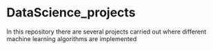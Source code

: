 # DataScience_projects
In this repository there are several projects carried out where different machine learning algorithms are implemented
